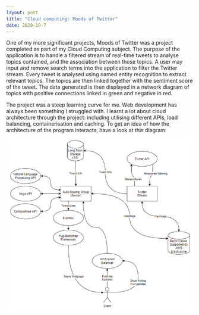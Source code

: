 ```yaml
---
layout: post
title: "Cloud computing: Moods of Twitter"
date: 2020-10-7
---
```


One of my more significant projects, Moods of Twitter was a project completed as part of my Cloud Computing subject. The purpose of the application is to handle a filtered stream of real-time tweets to analyse topics contained, and the association between those topics. A user may input and remove search terms into the application to filter the Twitter stream. Every tweet is analysed using named entity recognition to extract relevant topics. The topics are then linked together with the sentiment score of the tweet. The data generated is then displayed in a network diagram of topics with positive connections linked in green and negative in red.

The project was a steep learning curve for me. Web development has always been something I struggled with. I learnt a lot about cloud architecture through the project: including utilising different APIs, load balancing, containerisation and caching. To get an idea of how the architecture of the program interacts, have a look at this diagram:

<div class="img"><img src="/files/architecture.png" alt="Architecture Diagram"></div>
